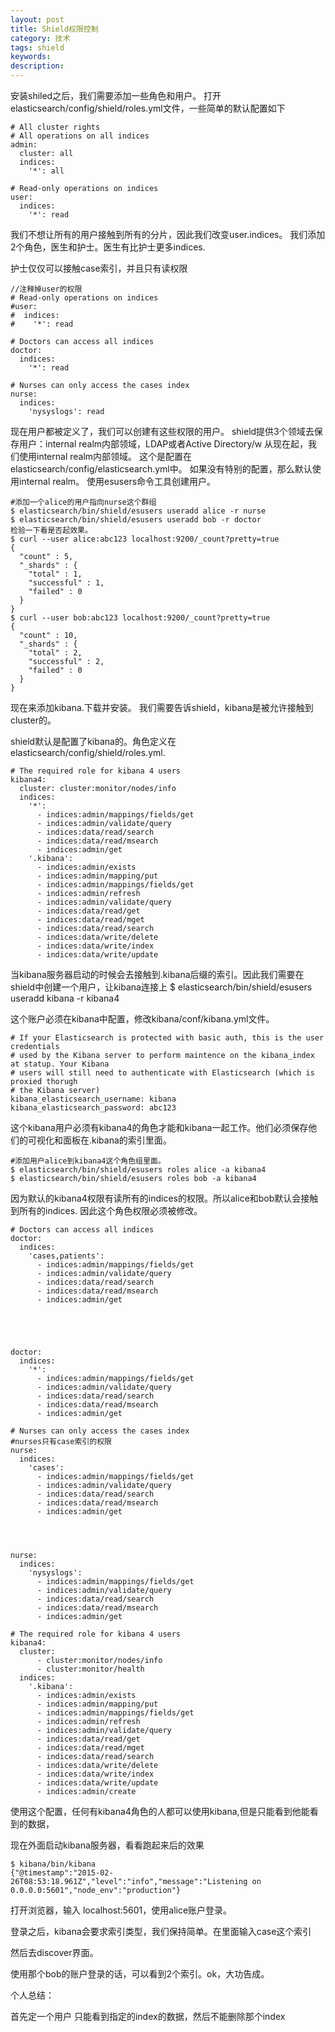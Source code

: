 ```yaml
---
layout: post
title: Shield权限控制
category: 技术
tags: shield
keywords: 
description: 
---
```



安装shiled之后，我们需要添加一些角色和用户。
打开elasticsearch/config/shield/roles.yml文件，一些简单的默认配置如下
```
# All cluster rights
# All operations on all indices
admin:
  cluster: all
  indices:
    '*': all

# Read-only operations on indices
user:
  indices:
    '*': read
```
我们不想让所有的用户接触到所有的分片，因此我们改变user.indices。
我们添加2个角色，医生和护士。医生有比护士更多indices.

护士仅仅可以接触case索引，并且只有读权限
```。
//注释掉user的权限
# Read-only operations on indices
#user:
#  indices:
#    '*': read

# Doctors can access all indices
doctor:
  indices:
    '*': read

# Nurses can only access the cases index
nurse:
  indices:
    'nysyslogs': read
```
现在用户都被定义了，我们可以创建有这些权限的用户。
shield提供3个领域去保存用户：internal realm内部领域，LDAP或者Active Directory/w
从现在起，我们使用internal realm内部领域。
这个是配置在elasticsearch/config/elasticsearch.yml中。
如果没有特别的配置，那么默认使用internal realm。
使用esusers命令工具创建用户。
```
#添加一个alice的用户指向nurse这个群组
$ elasticsearch/bin/shield/esusers useradd alice -r nurse
$ elasticsearch/bin/shield/esusers useradd bob -r doctor
检验一下看是否起效果。
$ curl --user alice:abc123 localhost:9200/_count?pretty=true
{
  "count" : 5,
  "_shards" : {
    "total" : 1,
    "successful" : 1,
    "failed" : 0
  }
}
$ curl --user bob:abc123 localhost:9200/_count?pretty=true
{
  "count" : 10,
  "_shards" : {
    "total" : 2,
    "successful" : 2,
    "failed" : 0
  }
}
```
现在来添加kibana.下载并安装。
我们需要告诉shield，kibana是被允许接触到cluster的。

shield默认是配置了kibana的。角色定义在elasticsearch/config/shield/roles.yml.
```
# The required role for kibana 4 users
kibana4:
  cluster: cluster:monitor/nodes/info
  indices:
    '*':
      - indices:admin/mappings/fields/get
      - indices:admin/validate/query
      - indices:data/read/search
      - indices:data/read/msearch
      - indices:admin/get
    '.kibana':
      - indices:admin/exists
      - indices:admin/mapping/put
      - indices:admin/mappings/fields/get
      - indices:admin/refresh
      - indices:admin/validate/query
      - indices:data/read/get
      - indices:data/read/mget
      - indices:data/read/search
      - indices:data/write/delete
      - indices:data/write/index
      - indices:data/write/update
```
当kibana服务器启动的时候会去接触到.kibana后缀的索引。因此我们需要在shield中创建一个用户，让kibana连接上
$ elasticsearch/bin/shield/esusers useradd kibana -r kibana4

这个账户必须在kibana中配置，修改kibana/conf/kibana.yml文件。
```
# If your Elasticsearch is protected with basic auth, this is the user credentials
# used by the Kibana server to perform maintence on the kibana_index at statup. Your Kibana
# users will still need to authenticate with Elasticsearch (which is proxied thorugh
# the Kibana server)
kibana_elasticsearch_username: kibana
kibana_elasticsearch_password: abc123
```
这个kibana用户必须有kibana4的角色才能和kibana一起工作。他们必须保存他们的可视化和面板在.kibana的索引里面。
```
#添加用户alice到kibana4这个角色组里面。
$ elasticsearch/bin/shield/esusers roles alice -a kibana4
$ elasticsearch/bin/shield/esusers roles bob -a kibana4
```
因为默认的kibana4权限有读所有的indices的权限。所以alice和bob默认会接触到所有的indices.
因此这个角色权限必须被修改。
```
# Doctors can access all indices
doctor:
  indices:
    'cases,patients':
      - indices:admin/mappings/fields/get
      - indices:admin/validate/query
      - indices:data/read/search
      - indices:data/read/msearch
      - indices:admin/get





doctor:
  indices:
    '*':
      - indices:admin/mappings/fields/get
      - indices:admin/validate/query
      - indices:data/read/search
      - indices:data/read/msearch
      - indices:admin/get

# Nurses can only access the cases index
#nurses只有case索引的权限
nurse:
  indices:
    'cases':
      - indices:admin/mappings/fields/get
      - indices:admin/validate/query
      - indices:data/read/search
      - indices:data/read/msearch
      - indices:admin/get




nurse:
  indices:
    'nysyslogs':
      - indices:admin/mappings/fields/get
      - indices:admin/validate/query
      - indices:data/read/search
      - indices:data/read/msearch
      - indices:admin/get

# The required role for kibana 4 users
kibana4:
  cluster:
      - cluster:monitor/nodes/info
      - cluster:monitor/health
  indices:
    '.kibana':
      - indices:admin/exists
      - indices:admin/mapping/put
      - indices:admin/mappings/fields/get
      - indices:admin/refresh
      - indices:admin/validate/query
      - indices:data/read/get
      - indices:data/read/mget
      - indices:data/read/search
      - indices:data/write/delete
      - indices:data/write/index
      - indices:data/write/update
      - indices:admin/create
```
使用这个配置，任何有kibana4角色的人都可以使用kibana,但是只能看到他能看到的数据，

现在外面启动kibana服务器，看看跑起来后的效果
```
$ kibana/bin/kibana
{"@timestamp":"2015-02-26T08:53:18.961Z","level":"info","message":"Listening on 0.0.0.0:5601","node_env":"production"}
```
打开浏览器，输入 localhost:5601，使用alice账户登录。

登录之后，kibana会要求索引类型，我们保持简单。在里面输入case这个索引

然后去discover界面。

使用那个bob的账户登录的话，可以看到2个索引。ok，大功告成。

个人总结：


首先定一个用户
只能看到指定的index的数据，然后不能删除那个index

